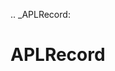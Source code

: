 [//]: # (THE CONTENT BELOW IS GENERATED. DO NOT EDIT.)
.. _APLRecord:

# APLRecord
[//]: # (ADD YOUR NOTES BELOW. THESE WILL BE PICKED EVERY TIME THE DOCS ARE REGENERATED. //end)
